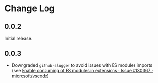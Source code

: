 # Change Log

## 0.0.2

Initial release.

## 0.0.3
- Downgraded `github-slugger` to avoid issues with ES modules imports (see [Enable consuming of ES modules in extensions · Issue #130367 · microsoft/vscode](https://github.com/microsoft/vscode/issues/130367))